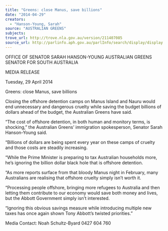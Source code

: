 ```yaml
---
title: "Greens: close Manus, save billions"
date: "2014-04-29"
creators:
  - "Hanson-Young, Sarah"
source: "AUSTRALIAN GREENS"
subjects:
trove_url: http://trove.nla.gov.au/version/211407085
source_url: http://parlinfo.aph.gov.au/parlInfo/search/display/display.w3p;query=Id%3A%22media/pressrel/3136837%22
---
```


 OFFICE OF SENATOR SARAH HANSON-YOUNG  AUSTRALIAN GREENS SENATOR FOR SOUTH AUSTRALIA   

 MEDIA RELEASE   

 Tuesday, 29 April 2014   

 Greens: close Manus, save billions   

 Closing the offshore detention camps on Manus Island and Nauru would end unnecessary and  dangerous cruelty while saving the budget billions of dollars ahead of the budget, the Australian  Greens have said.   

 “The cost of offshore detention, in both human and monitory terms, is shocking,” the Australian  Greens’ immigration spokesperson, Senator Sarah Hanson-Young said.   

 “Billions of dollars are being spent every year on these camps of cruelty and those costs are  steadily increasing.   

 “While the Prime Minister is preparing to tax Australian households more, he’s ignoring the  billion dollar black hole that is offshore detention.   

 “As more reports surface from that bloody Manus night in February, many Australians are  realising that offshore cruelty simply isn’t worth it.   

 “Processing people offshore, bringing more refugees to Australia and then letting them  contribute to our economy would save both money and lives, but the Abbott Government simply  isn’t interested.   

 “Ignoring this obvious savings measure while introducing multiple new taxes has once again  shown Tony Abbott’s twisted priorities.”   

 

 Media Contact: Noah Schultz-Byard 0427 604 760   

 

